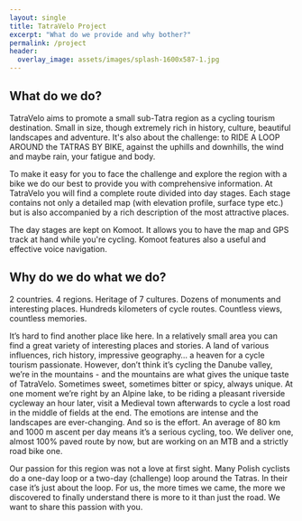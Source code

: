 ```yaml
---
layout: single
title: TatraVelo Project
excerpt: "What do we provide and why bother?"
permalink: /project
header:
  overlay_image: assets/images/splash-1600x587-1.jpg
---
```


## What do we do?

TatraVelo aims to promote a small sub-Tatra region as a cycling tourism destination. Small in size, though extremely rich in history, culture, beautiful landscapes and adventure. It's also about the challenge: to RIDE A LOOP AROUND the TATRAS BY BIKE, against the uphills and downhills, the wind and maybe rain, your fatigue and body.

To make it easy for you to face the challenge and explore the region with a bike we do our best to provide you with comprehensive information. At TatraVelo you will find a complete route divided into day stages. Each stage contains not only a detailed map (with elevation profile, surface type etc.) but is also accompanied by a rich description of the most attractive places.

The day stages are kept on Komoot. It allows you to have the map and GPS track at hand
while you're cycling. Komoot features also a useful and effective voice navigation.
## Why do we do what we do?

2 countries. 4 regions. Heritage of 7 cultures. Dozens of monuments and interesting places. Hundreds kilometers of cycle routes. Countless views, countless memories.

It’s hard to find another place like here. In a relatively small area you can find a great variety of interesting places and stories. A land of various influences, rich history, impressive geography… a heaven for a cycle tourism passionate. However, don’t think it’s cycling the Danube valley, we’re in the mountains - and the mountains are what gives the unique taste of TatraVelo. Sometimes sweet, sometimes bitter or spicy, always unique.
At one moment we’re right by an Alpine lake, to be riding a pleasant riverside cycleway an hour later, visit a Medieval town afterwards to cycle a lost road in the middle of fields at the end. The emotions are intense and the landscapes are ever-changing.
And so is the effort. An average of 80 km and 1000 m ascent per day means it’s a serious cycling, too. We deliver one, almost 100% paved route by now, but are working on an MTB and a strictly road bike one.

Our passion for this region was not a love at first sight. Many Polish cyclists do a one-day loop or a two-day (challenge) loop around the Tatras. In their case it’s just about the loop. For us, the more times we came, the more we discovered to finally understand there is  more to it than just the road. We want to share this passion with you.
